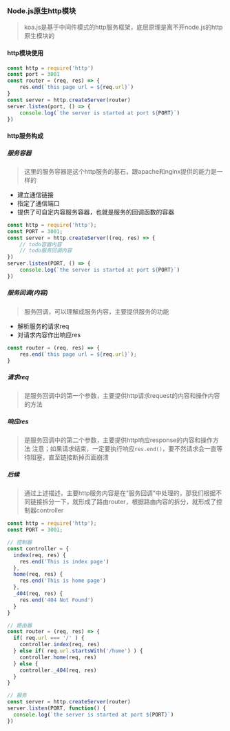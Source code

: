### Node.js原生http模块

> koa.js是基于中间件模式的http服务框架，底层原理是离不开node.js的http原生模块的

#### http模块使用

```js
const http = require('http')
const port = 3001
const router = (req, res) => {
    res.end(`this page url = ${req.url}`)
}
const server = http.createServer(router)
server.listen(port, () => {
    console.log(`the server is started at port ${PORT}`)
})
```

#### http服务构成

##### 服务容器

> 这里的服务容器是这个http服务的基石，跟apache和nginx提供的能力是一样的

- 建立通信链接
- 指定了通信端口
- 提供了可自定内容服务容器，也就是服务的回调函数的容器

```js
const http = require('http');
const PORT = 3001;
const server = http.createServer((req, res) => {
    // todo容器内容
    // todo服务回调内容
})
server.listen(PORT, () => {
    console.log(`the server is started at port ${PORT}`)
})
```

##### 服务回调(内容)

> 服务回调，可以理解成服务内容，主要提供服务的功能

- 解析服务的请求req
- 对请求内容作出响应res

```js
const router = (req, res) => {
    res.end(`this page url = ${req.url}`);
}
```

##### 请求req

> 是服务回调中的第一个参数，主要提供http请求request的内容和操作内容的方法

##### 响应res

> 是服务回调中的第二个参数，主要提供http响应response的内容和操作方法
> 注意；如果请求结束，一定要执行响应`res.end()`，要不然请求会一直等待阻塞，直至链接断掉页面崩溃



##### 后续

> 通过上述描述，主要http服务内容是在“服务回调”中处理的，那我们根据不同链接拆分一下，就形成了路由router，根据路由内容的拆分，就形成了控制器controller

```js
const http = require('http');
const PORT = 3001;

// 控制器
const controller = {
  index(req, res) {
    res.end('This is index page')
  },
  home(req, res) {
    res.end('This is home page')
  },
  _404(req, res) {
    res.end('404 Not Found')
  }
}

// 路由器
const router = (req, res) => {
  if( req.url === '/' ) {
    controller.index(req, res)
  } else if( req.url.startsWith('/home') ) {
    controller.home(req, res)
  } else {
    controller._404(req, res)
  }
}

// 服务
const server = http.createServer(router)
server.listen(PORT, function() {
  console.log(`the server is started at port ${PORT}`)
})
```